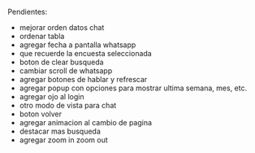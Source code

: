 Pendientes:

- mejorar orden datos chat
- ordenar tabla
- agregar fecha a pantalla whatsapp
- que recuerde la encuesta seleccionada
- boton de clear busqueda
- cambiar scroll de whatsapp
- agregar botones de hablar y refrescar
- agregar popup con opciones para mostrar ultima semana, mes, etc.
- agregar ojo al login
- otro modo de vista para chat
- boton volver
- agregar animacion al cambio de pagina
- destacar mas busqueda
- agregar zoom in zoom out